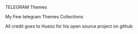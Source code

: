 TELEGRAM Themes



My Few telegram Themes Collections 

All credit goes to Huezo for his open source project on github
